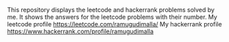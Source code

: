 This repository displays the leetcode and hackerrank problems solved by me. It shows the answers for the leetcode problems with their number.
My leetcode profile https://leetcode.com/ramugudimalla/
My hackerrank profile https://www.hackerrank.com/profile/ramugudimalla

